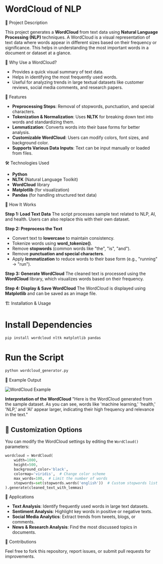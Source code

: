 # WordCloud of NLP

📌 Project Description

This project generates a **WordCloud** from text data using **Natural Language Processing (NLP)** techniques. A WordCloud is a visual representation of text data where words appear in different sizes based on their frequency or significance. This helps in understanding the most important words in a document or dataset at a glance.

 🌟 Why Use a WordCloud?
- Provides a quick visual summary of text data.
- Helps in identifying the most frequently used words.
- Useful for analyzing trends in large textual datasets like customer reviews, social media comments, and research papers.

 🚀 Features

- **Preprocessing Steps**: Removal of stopwords, punctuation, and special characters.
- **Tokenization & Normalization**: Uses **NLTK** for breaking down text into words and standardizing them.
- **Lemmatization**: Converts words into their base forms for better analysis.
- **Customizable WordCloud**: Users can modify colors, font sizes, and background color.
- **Supports Various Data Inputs**: Text can be input manually or loaded from files.

 🛠️ Technologies Used

- **Python**
- **NLTK** (Natural Language Toolkit)
- **WordCloud** library
- **Matplotlib** (for visualization)
- **Pandas** (for handling structured text data)

 📖 How It Works

 **Step 1: Load Text Data**
The script processes sample text related to NLP, AI, and health. Users can also replace this with their own dataset.

**Step 2: Preprocess the Text**
- Convert text to **lowercase** to maintain consistency.
- Tokenize words using **word_tokenize()**.
- Remove **stopwords** (common words like "the", "is", "and").
- Remove **punctuation and special characters**.
- Apply **lemmatization** to reduce words to their base form (e.g., "running" → "run").

 **Step 3: Generate WordCloud**
The cleaned text is processed using the **WordCloud** library, which visualizes words based on their frequency.

 **Step 4: Display & Save WordCloud**
The WordCloud is displayed using **Matplotlib** and can be saved as an image file.

 🏗️ Installation & Usage

# Install Dependencies

```bash
pip install wordcloud nltk matplotlib pandas
```

# Run the Script

```bash
python wordcloud_generator.py
```

📌 Example Output

![WordCloud Example](example_wordcloud.png)

**Interpretation of the WordCloud**
"Here is the WordCloud generated from the sample dataset. As you can see, words like 'machine learning,' 'health,' 'NLP,' and 'AI' appear larger, indicating their high frequency and relevance in the text."

## 🎨 Customization Options
You can modify the WordCloud settings by editing the `WordCloud()` parameters:

```python
wordcloud = WordCloud(
    width=1000, 
    height=500, 
    background_color='black', 
    colormap='viridis',  # Change color scheme
    max_words=100,  # Limit the number of words
    stopwords=set(stopwords.words('english'))  # Custom stopwords list
).generate(cleaned_text_with_lemmas)
```

📌 Applications

- **Text Analysis**: Identify frequently used words in large text datasets.
- **Sentiment Analysis**: Highlight key words in positive or negative texts.
- **Social Media Analytics**: Extract trends from tweets, blogs, or comments.
- **News & Research Analysis**: Find the most discussed topics in documents.

🤝 Contributions

Feel free to fork this repository, report issues, or submit pull requests for improvements.


